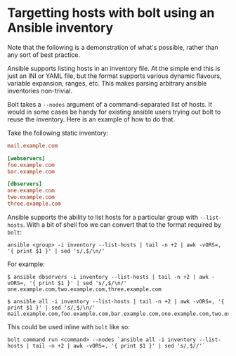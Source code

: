 # Targetting hosts with bolt using an Ansible inventory

Note that the following is a demonstration of what's possible, rather than any sort of best practice. 

Ansible supports listing hosts in an inventory file. At the simple end this is just an INI or YAML file, but the format supports various dynamic flavours, variable expansion, ranges, etc. This makes parsing arbitrary ansible inventories non-trivial.

Bolt takes a `--nodes` argument of a command-separated list of hosts. It would in some cases be handy for existing ansible users trying out bolt to reuse the inventory. Here is an example of how to do that.

Take the following static inventory:

```ini
mail.example.com

[webservers]
foo.example.com
bar.example.com

[dbservers]
one.example.com
two.example.com
three.example.com
```

Ansible supports the ability to list hosts for a particular group with `--list-hosts`. With a bit of shell foo we can convert that to the format required by `bolt`:

```
ansible <group> -i inventory --list-hosts | tail -n +2 | awk -vORS=, '{ print $1 }' | sed 's/,$/\n/'
```

For example:

```
$ ansible dbservers -i inventory --list-hosts | tail -n +2 | awk -vORS=, '{ print $1 }' | sed 's/,$/\n/'
one.example.com,two.example.com,three.example.com
```

```
$ ansible all -i inventory --list-hosts | tail -n +2 | awk -vORS=, '{ print $1 }' | sed 's/,$/\n/'
mail.example.com,foo.example.com,bar.example.com,one.example.com,two.example.com,three.example.com
```

This could be used inline with `bolt` like so:

```
bolt command run <command> --nodes `ansible all -i inventory --list-hosts | tail -n +2 | awk -vORS=, '{ print $1 }' | sed 's/,$//'`
```
